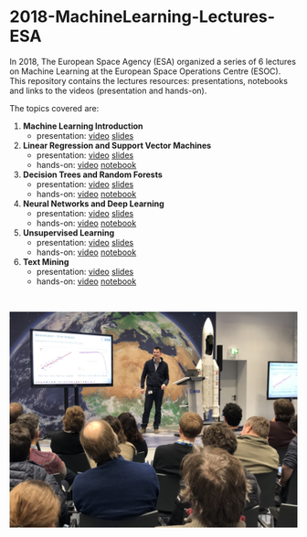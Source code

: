 # 2018-MachineLearning-Lectures-ESA
In 2018, The European Space Agency (ESA) organized a series of 6 lectures on Machine Learning at the European Space Operations Centre (ESOC).
This repository contains the lectures resources: presentations, notebooks and links to the videos (presentation and hands-on).

The topics covered are:
1. **Machine Learning Introduction**
    * presentation: [video](https://dlmultimedia.esa.int/download/public/videos/2048/03/001/4803_001_AR_EN.mp4)  [slides](https://github.com/jmartinezheras/2018-MachineLearning-Lectures-ESA/blob/master/1_Introduction/1_MachineLearningIntroduction.pdf)
2. **Linear Regression and Support Vector Machines**
    * presentation: [video](https://dlmultimedia.esa.int/download/public/videos/2048/03/004/4803_004_AR_EN.mp4) [slides](https://github.com/jmartinezheras/2018-MachineLearning-Lectures-ESA/blob/master/2_LinearRegression_SVM/2_LinearRegression_SVM.pdf)
    * hands-on: [video](https://dlmultimedia.esa.int/download/public/videos/2048/03/003/4803_003_AR_EN.mp4) [notebook](https://github.com/jmartinezheras/2018-MachineLearning-Lectures-ESA/blob/master/2_LinearRegression_SVM/2_airbnb_frankfurt.ipynb)
3. **Decision Trees and Random Forests**
    * presentation: [video](https://dlmultimedia.esa.int/download/public/videos/2048/03/005/4803_005_AR_EN.mp4) [slides](https://github.com/jmartinezheras/2018-MachineLearning-Lectures-ESA/blob/master/3_DecisionTrees-RandomForests/3_DecisionTrees-RandomForests.pdf)
    * hands-on: [video](https://dlmultimedia.esa.int/download/public/videos/2048/03/006/4803_006_AR_EN.mp4) [notebook](https://github.com/jmartinezheras/2018-MachineLearning-Lectures-ESA/blob/master/3_DecisionTrees-RandomForests/3_bank.ipynb)
4. **Neural Networks and Deep Learning**
    * presentation: [video](https://dlmultimedia.esa.int/download/public/videos/2048/03/008/4803_008_AR_EN.mp4) [slides](https://github.com/jmartinezheras/2018-MachineLearning-Lectures-ESA/blob/master/4_NN-DeepLearning/4_NN-DeepLearning.pdf)
    * hands-on: [video](https://dlmultimedia.esa.int/download/public/videos/2048/03/007/4803_007_AR_EN.mp4) [notebook](https://github.com/jmartinezheras/2018-MachineLearning-Lectures-ESA/blob/master/4_NN-DeepLearning/4_HandWrittenRecognition-CNN.ipynb)
5. **Unsupervised Learning**
    * presentation: [video](https://dlmultimedia.esa.int/download/public/videos/2048/04/011/4804_011_AR_EN.mp4) [slides](https://github.com/jmartinezheras/2018-MachineLearning-Lectures-ESA/blob/master/5_UnsupervisedLearning/5_UnsupervisedLearning.pdf)
    * hands-on: [video](https://dlmultimedia.esa.int/download/public/videos/2048/04/010/4804_010_AR_EN.mp4) [notebook](https://github.com/jmartinezheras/2018-MachineLearning-Lectures-ESA/blob/master/5_UnsupervisedLearning/5_Unsupervised_DowJones.ipynb) 
6. **Text Mining**
    * presentation: [video](https://dlmultimedia.esa.int/download/public/videos/2048/04/013/4804_013_AR_EN.mp4) [slides](https://github.com/jmartinezheras/2018-MachineLearning-Lectures-ESA/blob/master/6_TextMining/6_TextMining.pdf)
    * hands-on: [video](https://dlmultimedia.esa.int/download/public/videos/2048/04/012/4804_012_AR_EN.mp4) [notebook](https://github.com/jmartinezheras/2018-MachineLearning-Lectures-ESA/blob/master/6_TextMining/6_TextMining-ESA-News.ipynb)

&nbsp;

![2018-MachineLearning-Lectures-ESA](img/2018-MachineLearning-Lectures-ESA.JPG)
